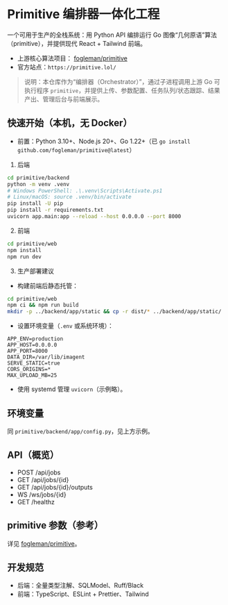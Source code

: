 # Primitive 编排器一体化工程

一个可用于生产的全栈系统：用 Python API 编排运行 Go 图像“几何原语”算法（primitive），并提供现代 React + Tailwind 前端。

- 上游核心算法项目： [fogleman/primitive](https://github.com/fogleman/primitive)
- 官方站点：`https://primitive.lol/`

> 说明：本仓库作为“编排器（Orchestrator）”，通过子进程调用上游 Go 可执行程序 `primitive`，并提供上传、参数配置、任务队列/状态跟踪、结果产出、管理后台与前端展示。

## 快速开始（本机，无 Docker）

- 前置：Python 3.10+、Node.js 20+、Go 1.22+（已 `go install github.com/fogleman/primitive@latest`）

1) 后端
```bash
cd primitive/backend
python -m venv .venv
# Windows PowerShell: .\.venv\Scripts\Activate.ps1
# Linux/macOS: source .venv/bin/activate
pip install -U pip
pip install -r requirements.txt
uvicorn app.main:app --reload --host 0.0.0.0 --port 8000
```

2) 前端
```bash
cd primitive/web
npm install
npm run dev
```

3) 生产部署建议
- 构建前端后静态托管：
```bash
cd primitive/web
npm ci && npm run build
mkdir -p ../backend/app/static && cp -r dist/* ../backend/app/static/
```
- 设置环境变量（`.env` 或系统环境）：
```
APP_ENV=production
APP_HOST=0.0.0.0
APP_PORT=8000
DATA_DIR=/var/lib/imagent
SERVE_STATIC=true
CORS_ORIGINS=*
MAX_UPLOAD_MB=25
```
- 使用 systemd 管理 `uvicorn`（示例略）。

## 环境变量
同 `primitive/backend/app/config.py`，见上方示例。

## API（概览）
- POST /api/jobs
- GET /api/jobs/{id}
- GET /api/jobs/{id}/outputs
- WS /ws/jobs/{id}
- GET /healthz

## primitive 参数（参考）
详见 [fogleman/primitive](https://github.com/fogleman/primitive)。

## 开发规范
- 后端：全量类型注解、SQLModel、Ruff/Black
- 前端：TypeScript、ESLint + Prettier、Tailwind 